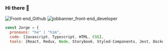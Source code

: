 ### Hi there 👋

![Front-end_Github](https://user-images.githubusercontent.com/47178488/132985702-f4a755a6-5667-4866-a01f-611a95f85df3.jpg)
![jobbanner_front-end_developer](https://user-images.githubusercontent.com/47178488/132985777-b2293540-c166-4ea4-b6d4-16573e84248f.jpg)

```js
const Jorge = {
  pronouns: "he" | "him",
  code: [Javascript, Typescript, HTML, CSS],
  tools: [React, Redux, Node, Storybook, Styled-Components, Jest, Docker]
```

<!--
**milinagi/milinagi** is a ✨ _special_ ✨ repository because its `README.md` (this file) appears on your GitHub profile.

Here are some ideas to get you started:

- 🔭 I’m currently working on ...
- 🌱 I’m currently learning ...
- 👯 I’m looking to collaborate on ...
- 🤔 I’m looking for help with ...
- 💬 Ask me about ...
- 📫 How to reach me: ...
- 😄 Pronouns: ...
- ⚡ Fun fact: ...
-->
